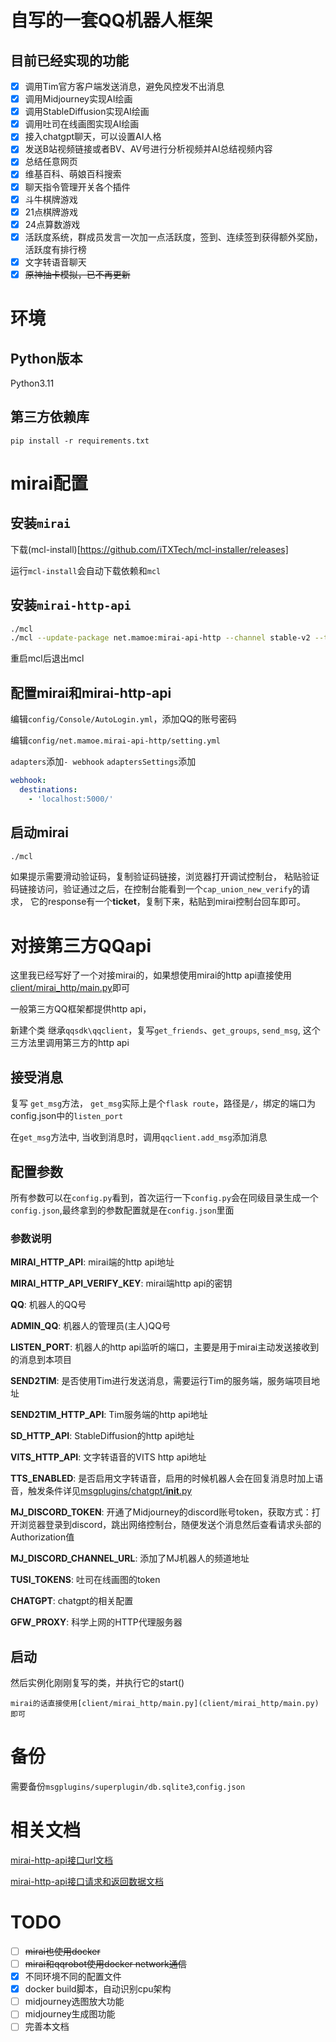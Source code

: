 # 自写的一套QQ机器人框架

## 目前已经实现的功能
- [x] 调用Tim官方客户端发送消息，避免风控发不出消息
- [x] 调用Midjourney实现AI绘画
- [x] 调用StableDiffusion实现AI绘画
- [x] 调用吐司在线画图实现AI绘画
- [x] 接入chatgpt聊天，可以设置AI人格
- [x] 发送B站视频链接或者BV、AV号进行分析视频并AI总结视频内容
- [x] 总结任意网页
- [x] 维基百科、萌娘百科搜索
- [x] 聊天指令管理开关各个插件
- [x] 斗牛棋牌游戏
- [x] 21点棋牌游戏
- [x] 24点算数游戏
- [x] 活跃度系统，群成员发言一次加一点活跃度，签到、连续签到获得额外奖励，活跃度有排行榜
- [x] 文字转语音聊天
- [x] ~~原神抽卡模拟，已不再更新~~
# 环境

## Python版本

Python3.11

## 第三方依赖库

`pip install -r requirements.txt`

# mirai配置

## 安装`mirai`

下载(mcl-install)[https://github.com/iTXTech/mcl-installer/releases]

运行`mcl-install`会自动下载依赖和`mcl`

## 安装`mirai-http-api`

```bash
./mcl
./mcl --update-package net.mamoe:mirai-api-http --channel stable-v2 --type plugin
```
重启mcl后退出mcl

## 配置mirai和mirai-http-api

编辑`config/Console/AutoLogin.yml`，添加QQ的账号密码

编辑`config/net.mamoe.mirai-api-http/setting.yml`

`adapters`添加`- webhook`
`adaptersSettings`添加
```yaml
webhook:
  destinations: 
    - 'localhost:5000/'
```


## 启动mirai

```bash
./mcl
```

如果提示需要滑动验证码，复制验证码链接，浏览器打开调试控制台，
粘贴验证码链接访问，验证通过之后，在控制台能看到一个`cap_union_new_verify`的请求，
它的response有一个**ticket**，复制下来，粘贴到mirai控制台回车即可。

# 对接第三方QQapi

这里我已经写好了一个对接mirai的，如果想使用mirai的http api直接使用[client/mirai_http/main.py](client/mirai_http/main.py)即可

一般第三方QQ框架都提供http api，

新建个类 继承`qqsdk\qqclient`，复写`get_friends`、`get_groups`, `send_msg`, 
这个三方法里调用第三方的http api

## 接受消息
复写 `get_msg`方法，
`get_msg`实际上是个`flask route`，路径是`/`，绑定的端口为config.json中的`listen_port`

在`get_msg`方法中, 当收到消息时，调用`qqclient.add_msg`添加消息


## 配置参数

所有参数可以在`config.py`看到，首次运行一下`config.py`会在同级目录生成一个`config.json`,最终拿到的参数配置就是在`config.json`里面

### 参数说明

**MIRAI_HTTP_API**: mirai端的http api地址

**MIRAI_HTTP_API_VERIFY_KEY**: mirai端http api的密钥


**QQ**: 机器人的QQ号

**ADMIN_QQ**: 机器人的管理员(主人)QQ号

**LISTEN_PORT**: 机器人的http api监听的端口，主要是用于mirai主动发送接收到的消息到本项目

**SEND2TIM**: 是否使用Tim进行发送消息，需要运行Tim的服务端，服务端项目地址 

**SEND2TIM_HTTP_API**: Tim服务端的http api地址

**SD_HTTP_API**: StableDiffusion的http api地址

**VITS_HTTP_API**: 文字转语音的VITS http api地址

**TTS_ENABLED**: 是否启用文字转语音，启用的时候机器人会在回复消息时加上语音，触发条件详见[msgplugins/chatgpt/__init__.py](msgplugins/chatgpt/__init__.py)

**MJ_DISCORD_TOKEN**: 开通了Midjourney的discord账号token，获取方式：打开浏览器登录到discord，跳出网络控制台，随便发送个消息然后查看请求头部的Authorization值

**MJ_DISCORD_CHANNEL_URL**: 添加了MJ机器人的频道地址

**TUSI_TOKENS**: 吐司在线画图的token

**CHATGPT**: chatgpt的相关配置

**GFW_PROXY**: 科学上网的HTTP代理服务器


## 启动

然后实例化刚刚复写的类，并执行它的start()

`mirai的话直接使用[client/mirai_http/main.py](client/mirai_http/main.py)即可`


# 备份
需要备份`msgplugins/superplugin/db.sqlite3`,`config.json`

# 相关文档

[mirai-http-api接口url文档](https://docs.mirai.mamoe.net/mirai-api-http/adapter/HttpAdapter.html)

[mirai-http-api接口请求和返回数据文档](https://docs.mirai.mamoe.net/mirai-api-http/api/API.html)

# TODO
- [ ] ~~mirai也使用docker~~
- [ ] ~~mirai和qqrobot使用docker network通信~~
- [x] 不同环境不同的配置文件
- [x] docker build脚本，自动识别cpu架构
- [ ] midjourney选图放大功能
- [ ] midjourney生成图功能
- [ ] 完善本文档
